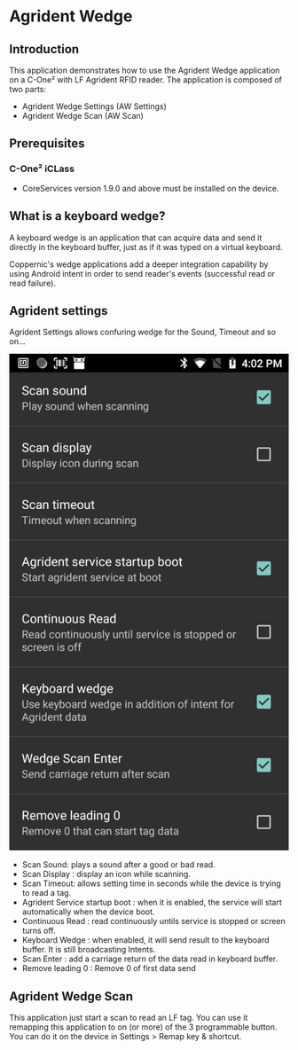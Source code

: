 Agrident Wedge
=====


Introduction
------------
This application demonstrates how to use the Agrident Wedge application on a C-One² with LF Agrident RFID reader.
The application is composed of two parts:

 - Agrident Wedge Settings (AW Settings)
 - Agrident Wedge Scan (AW Scan)


Prerequisites
-------------
### C-One² iCLass

 - CoreServices version 1.9.0 and above must be installed on the device.

What is a keyboard wedge?
-------------------------

A keyboard wedge is an application that can acquire data and send it directly in the keyboard buffer, just as if it was typed on a virtual keyboard.

Coppernic's wedge applications add a deeper integration capability by using Android intent in order to send reader's events (successful read or read failure).


Agrident settings
--------------
Agrident Settings allows confuring wedge for the Sound, Timeout and so on...


![](_images/agrident_settings.png)

 - Scan Sound: plays a sound after a good or bad read.
 - Scan Display : display an icon while scanning.
 - Scan Timeout: allows setting time in seconds while the device is trying to read a tag.
 - Agrident Service startup boot : when it is enabled, the service will start automatically when the device boot.
 - Continuous Read : read continuously untils service is stopped or screen turns off.
 - Keyboard Wedge : when enabled, it will send result to the keyboard buffer. It is still broadcasting Intents.
 - Scan Enter : add a carriage return of the data read in keyboard buffer.
 - Remove leading 0 : Remove 0 of first data send


Agrident Wedge Scan
---------
 This application just start a scan to read an LF tag.
 You can use it remapping this application to on (or more) of the 3 programmable button. You can do it on the device in Settings > Remap key & shortcut.
